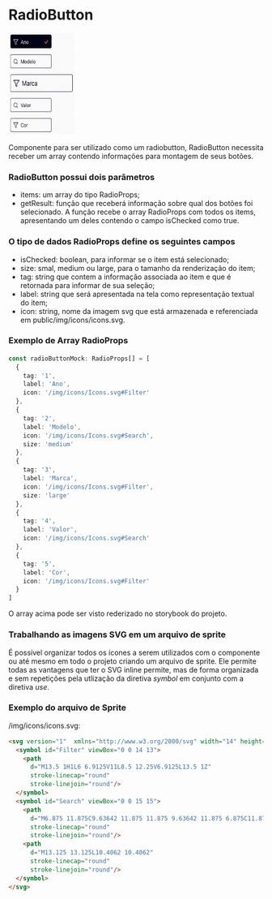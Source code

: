 # RadioButton

<img src="./readme_img1.png" alt="imagem do componente" style="height: 200px; width: 130px;" />

Componente para ser utilizado como um radiobutton, RadioButton necessita receber um array contendo informações para montagem de seus botões.

### RadioButton possui dois parâmetros

- items: um array do tipo RadioProps;
- getResult: função que receberá informação sobre qual dos botões foi selecionado. A função recebe o array RadioProps com todos os items, apresentando um deles contendo o campo isChecked como true.

### O tipo de dados RadioProps define os seguintes campos

- isChecked: boolean, para informar se o item está selecionado;
- size: smal, medium ou large, para o tamanho da renderização do item;
- tag: string que contem a informação associada ao item e que é retornada para informar de sua seleção;
- label: string que será apresentada na tela como representação textual do item;
- icon: string, nome da imagem svg que está armazenada e referenciada em public/img/icons/icons.svg.

### Exemplo de Array RadioProps

```typescript
const radioButtonMock: RadioProps[] = [
  {
    tag: '1',
    label: 'Ano',
    icon: '/img/icons/Icons.svg#Filter'
  },
  {
    tag: '2',
    label: 'Modelo',
    icon: '/img/icons/Icons.svg#Search',
    size: 'medium'
  },
  {
    tag: '3',
    label: 'Marca',
    icon: '/img/icons/Icons.svg#Filter',
    size: 'large'
  },
  {
    tag: '4',
    label: 'Valor',
    icon: '/img/icons/Icons.svg#Search'
  },
  {
    tag: '5',
    label: 'Cor',
    icon: '/img/icons/Icons.svg#Filter'
  }
]

```

O array acima pode ser visto rederizado no storybook do projeto.

### Trabalhando as imagens SVG em um arquivo de sprite

É possível organizar todos os ícones a serem utilizados com o componente ou até mesmo em todo o projeto criando um arquivo de sprite. Ele permite todas as vantagens que ter o SVG inline permite, mas de forma organizada e sem repetições pela utlização da diretiva *symbol* em conjunto com a diretiva *use*.

### Exemplo do arquivo de Sprite

/img/icons/icons.svg:

```html
<svg version="1"  xmlns="http://www.w3.org/2000/svg" width="14" height="13" >
  <symbol id="Filter" viewBox="0 0 14 13">
    <path
      d="M13.5 1H1L6 6.9125V11L8.5 12.25V6.9125L13.5 1Z"
      stroke-linecap="round"
      stroke-linejoin="round"/>
  </symbol>
  <symbol id="Search" viewBox="0 0 15 15">
    <path
      d="M6.875 11.875C9.63642 11.875 11.875 9.63642 11.875 6.875C11.875 4.11358 9.63642 1.875 6.875 1.875C4.11358 1.875 1.875 4.11358 1.875 6.875C1.875 9.63642 4.11358 11.875 6.875 11.875Z"
      stroke-linecap="round"
      stroke-linejoin="round"/>
    <path
      d="M13.125 13.125L10.4062 10.4062"
      stroke-linecap="round"
      stroke-linejoin="round"/>
  </symbol>
</svg>

```
